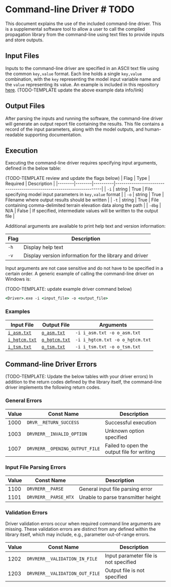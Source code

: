 # Command-line Driver # TODO

This document explains the use of the included command-line driver. This is a
supplemental software tool to allow a user to call the compiled propagation library
from the command-line using text files to provide inputs and store outputs.

## Input Files ##

Inputs to the command-line driver are specified in an ASCII text file using
the common `key,value` format. Each line holds a single `key,value` combination,
with the `key` representing the model input variable name and the `value` representing
its value. An example is included in this repository [here](./data/in.txt).
(TODO-TEMPLATE update the above example data info/link)

## Output Files ##

After parsing the inputs and running the software, the command-line driver will
generate an output report file containing the results. This file contains a record
of the input parameters, along with the model outputs, and human-readable supporting
documentation.

## Execution ##

Executing the command-line driver requires specifying input arguments, defined
in the below table:

(TODO-TEMPLATE review and update the flags below)
| Flag   | Type   | Required | Description                                                           |
|--------|--------|----------|-----------------------------------------------------------------------|
| `-i`   | string | True     | File specifying model input parameters in `key,value` format          |
| `-o`   | string | True     | Filename where output results should be written                       |
| `-t`   | string | True     | File containing comma-delimited terrain elevation data along the path |
| `-dbg` | N/A    | False    | If specified, intermediate values will be written to the output file  |

Additional arguments are available to print help text and version information:

| Flag | Description                                            |
|------|--------------------------------------------------------|
| `-h` | Display help text                                      |
| `-v` | Display version information for the library and driver |

Input arguments are not case sensitive and do not have to be specified in a certain
order. A generic example of calling the command-line driver on Windows is:

(TODO-TEMPLATE: update example driver command below)
```cmd
<Driver>.exe -i <input_file> -o <output_file>
```

### Examples ###

| Input File                          | Output File                         | Arguments                       |
|-------------------------------------|-------------------------------------|---------------------------------|
| [`i_asm.txt`](./data/i_asm.txt)     | [`o_asm.txt`](./data/o_asm.txt)     | `-i i_asm.txt -o o_asm.txt`     |
| [`i_hgtcm.txt`](./data/i_hgtcm.txt) | [`o_hgtcm.txt`](./data/o_hgtcm.txt) | `-i i_hgtcm.txt -o o_hgtcm.txt` |
| [`i_tsm.txt`](./data/i_tsm.txt)     | [`o_tsm.txt`](./data/o_tsm.txt)     | `-i i_tsm.txt -o o_tsm.txt`     |

## Command-line Driver Errors ##

(TODO-TEMPLATE: Update the below tables with your driver errors)
In addition to the return codes defined by the library itself, the command-line
driver implements the following return codes.

### General Errors ###

| Value | Const Name                     | Description                                |
|-------|--------------------------------|--------------------------------------------|
| 1000  | `DRVR__RETURN_SUCCESS`         | Successful execution                       |
| 1003  | `DRVRERR__INVALID_OPTION`      | Unknown option specified                   |
| 1007  | `DRVRERR__OPENING_OUTPUT_FILE` | Failed to open the output file for writing |

### Input File Parsing Errors ###

| Value | Const Name                    | Description                           |
|-------|-------------------------------|---------------------------------------|
| 1100  | `DRVRERR__PARSE`              | General input file parsing error      |
| 1101  | `DRVRERR__PARSE_HTX`          | Unable to parse transmitter height    |


### Validation Errors ###

Driver validation errors occur when required command line arguments are missing.
These validation errors are distinct from any defined within the library itself,
which may include, e.g., parameter out-of-range errors.

| Value | Const Name                         | Description                           |
|-------|------------------------------------|---------------------------------------|
| 1202  | `DRVRERR__VALIDATION_IN_FILE`      | Input parameter file is not specified |
| 1203  | `DRVRERR__VALIDATION_OUT_FILE`     | Output file is not specified          |
